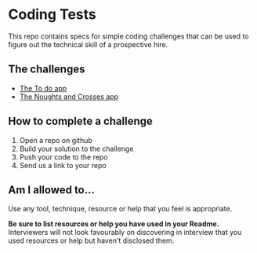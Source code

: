 # Coding Tests

This repo contains specs for simple coding challenges that can be used to 
figure out the technical skill of a prospective hire.

## The challenges

- [The To do app](/todo-app.md)
- [The Noughts and Crosses app](/noughts_and_crosses.md)

## How to complete a challenge

1. Open a repo on github
2. Build your solution to the challenge
3. Push your code to the repo
4. Send us a link to your repo

## Am I allowed to...

Use any tool, technique, resource or help that you feel is appropriate.

**Be sure to list resources or help you have used in your Readme.**  
Interviewers will not look favourably on discovering in interview that you used 
resources or help but haven't disclosed them.
